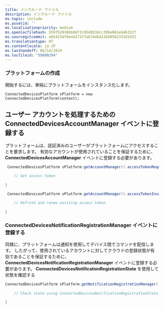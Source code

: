 ```yaml
---
title: インクルード ファイル
description: インクルード ファイル
ms.topic: include
ms.assetid: ''
ms.localizationpriority: medium
ms.openlocfilehash: 559752038bb8d73c95d853dcc39be061e64b322f
ms.sourcegitcommit: e95423df0e4427377ab74dbd12b0056233181d32
ms.translationtype: HT
ms.contentlocale: ja-JP
ms.lasthandoff: 06/14/2019
ms.locfileid: "59800294"
---
```

### <a name="create-the-platform"></a>プラットフォームの作成

開始するには、単純にプラットフォームをインスタンス化します。

`ConnectedDevicesPlatform sPlatform = new ConnectedDevicesPlatform(context);`

## <a name="subscribe-to-connecteddevicesaccountmanager-events-to-handle-the-user-account"></a>ユーザー アカウントを処理するための ConnectedDevicesAccountManager イベントに登録する 

プラットフォームは、認証済みのユーザーがプラットフォームにアクセスすることを要求します。  有効なアカウントが使用されていることを保証するために、**ConnectedDevicesAccountManager** イベントに登録する必要があります。 

```Java
 ConnectedDevicesPlatform sPlatform.getAccountManager().accessTokenRequested().subscribe((accountManager, args) -> {

    // Get access token
                 
}
```

```Java
 ConnectedDevicesPlatform sPlatform.getAccountManager().accessTokenInvalidated().subscribe((accountManager, args) -> {

    // Refresh and renew existing access token
    
}
```


### <a name="subscribe-to-connecteddevicesnotificationregistrationmanager-events"></a>ConnectedDevicesNotificationRegistrationManager イベントに登録する

同様に、プラットフォームは通知を使用してデバイス間でコマンドを配信します。  したがって、使用されているアカウントに対してクラウドの登録状態が有効であることを保証するために、**ConnectedDevicesNotificationRegistrationManager** イベントに登録する必要があります。  **ConnectedDevicesNotificationRegistrationState** を使用して状態を確認する

```Java
ConnectedDevicesPlatform sPlatform.getNotificationRegistrationManager().notificationRegistrationStateChanged().subscribe((notificationRegistrationManager, args) -> {
    
    // Check state using ConnectedDevicesNotificationRegistrationState enum

}
```
